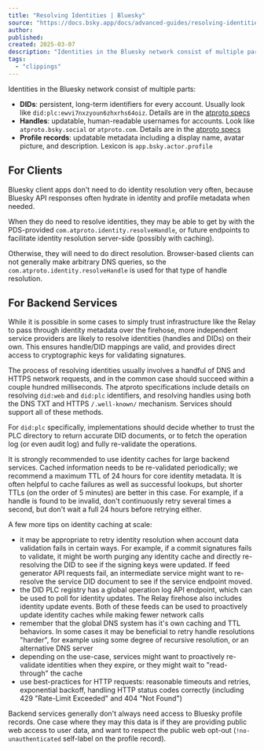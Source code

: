 ```yaml
---
title: "Resolving Identities | Bluesky"
source: "https://docs.bsky.app/docs/advanced-guides/resolving-identities"
author:
published:
created: 2025-03-07
description: "Identities in the Bluesky network consist of multiple parts:"
tags:
  - "clippings"
---
```

Identities in the Bluesky network consist of multiple parts:

- **DIDs**: persistent, long-term identifiers for every account. Usually look like `did:plc:ewvi7nxzyoun6zhxrhs64oiz`. Details are in the [atproto specs](https://atproto.com/specs/did)
- **Handles**: updatable, human-readable usernames for accounts. Look like `atproto.bsky.social` or `atproto.com`. Details are in the [atproto specs](https://atproto.com/specs/handle)
- **Profile records**: updatable metadata including a display name, avatar picture, and description. Lexicon is `app.bsky.actor.profile`

## For Clients​

Bluesky client apps don't need to do identity resolution very often, because Bluesky API responses often hydrate in identity and profile metadata when needed.

When they do need to resolve identities, they may be able to get by with the PDS-provided `com.atproto.identity.resolveHandle`, or future endpoints to facilitate identity resolution server-side (possibly with caching).

Otherwise, they will need to do direct resolution. Browser-based clients can not generally make arbitrary DNS queries, so the `com.atproto.identity.resolveHandle` is used for that type of handle resolution.

## For Backend Services​

While it is possible in some cases to simply trust infrastructure like the Relay to pass through identity metadata over the firehose, more independent service providers are likely to resolve identities (handles and DIDs) on their own. This ensures handle/DID mappings are valid, and provides direct access to cryptographic keys for validating signatures.

The process of resolving identities usually involves a handful of DNS and HTTPS network requests, and in the common case should succeed within a couple hundred milliseconds. The atproto specifications include details on resolving `did:web` and `did:plc` identifiers, and resolving handles using both the DNS TXT and HTTPS `/.well-known/` mechanism. Services should support all of these methods.

For `did:plc` specifically, implementations should decide whether to trust the PLC directory to return accurate DID documents, or to fetch the operation log (or even audit log) and fully re-validate the operations.

It is strongly recommended to use identity caches for large backend services. Cached information needs to be re-validated periodically; we recommend a maximum TTL of 24 hours for core identity metadata. It is often helpful to cache failures as well as successful lookups, but shorter TTLs (on the order of 5 minutes) are better in this case. For example, if a handle is found to be invalid, don't continuously retry several times a second, but don't wait a full 24 hours before retrying either.

A few more tips on identity caching at scale:

- it may be appropriate to retry identity resolution when account data validation fails in certain ways. For example, if a commit signatures fails to validate, it might be worth purging any identity cache and directly re-resolving the DID to see if the signing keys were updated. If feed generator API requests fail, an intermediate service might want to re-resolve the service DID document to see if the service endpoint moved.
- the DID PLC registry has a global operation log API endpoint, which can be used to poll for identity updates. The Relay firehose also includes identity update events. Both of these feeds can be used to proactively update identity caches while making fewer network calls
- remember that the global DNS system has it's own caching and TTL behaviors. In some cases it may be beneficial to retry handle resolutions "harder", for example using some degree of recursive resolution, or an alternative DNS server
- depending on the use-case, services might want to proactively re-validate identities when they expire, or they might wait to "read-through" the cache
- use best-practices for HTTP requests: reasonable timeouts and retries, exponential backoff, handling HTTP status codes correctly (including 429 "Rate-Limit Exceeded" and 404 "Not Found")

Backend services generally don't always need access to Bluesky profile records. One case where they may this data is if they are providing public web access to user data, and want to respect the public web opt-out (`!no-unauthenticated` self-label on the profile record).
